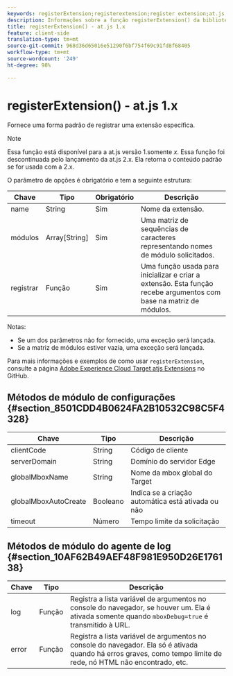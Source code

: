 ```yaml
---
keywords: registerExtension;registerextension;register extension;at.js;functions;function;clientCode;serverDomain;globalMboxName;globalMboxAutoCreate;timeout
description: Informações sobre a função registerExtension() da biblioteca at.js de JavaScript do Adobe Target.
title: registerExtension() - at.js 1.x
feature: client-side
translation-type: tm+mt
source-git-commit: 968d36d65016e51290f6bf754f69c91fd8f68405
workflow-type: tm+mt
source-wordcount: '249'
ht-degree: 98%

---
```



# registerExtension() - at.js 1.x

Fornece uma forma padrão de registrar uma extensão específica.

>[!NOTE]
>
>Essa função está disponível para a at.js versão 1.somente *x*. Essa função foi descontinuada pelo lançamento da at.js 2.x. Ela retorna o conteúdo padrão se for usada com a 2.x.

O parâmetro de opções é obrigatório e tem a seguinte estrutura:

| Chave | Tipo | Obrigatório | Descrição |
|--- |--- |--- |--- |
| name | String | Sim | Nome da extensão. |
| módulos | Array[String] | Sim | Uma matriz de sequências de caracteres representando nomes de módulo solicitados. |
| registrar | Função | Sim | Uma função usada para inicializar e criar a extensão. Esta função recebe argumentos com base na matriz de módulos. |

Notas:

* Se um dos parâmetros não for fornecido, uma exceção será lançada.
* Se a matriz de módulos estiver vazia, uma exceção será lançada.

Para mais informações e exemplos de como usar `registerExtension`, consulte a página [Adobe Experience Cloud Target atjs Extensions](https://github.com/Adobe-Marketing-Cloud/target-atjs-extensions) no GitHub.

## Métodos de módulo de configurações {#section_8501CDD4B0624FA2B10532C98C5F4328}

| Chave | Tipo | Descrição |
|--- |--- |--- |
| clientCode | String | Código de cliente |
| serverDomain | String | Domínio do servidor Edge |
| globalMboxName | String | Nome da mbox global do Target |
| globalMboxAutoCreate | Booleano | Indica se a criação automática está ativada ou não |
| timeout | Número | Tempo limite da solicitação |

## Métodos de módulo do agente de log   {#section_10AF62B49AEF48F981E950D26E176138}

| Chave | Tipo | Descrição |
|--- |--- |--- |
| log | Função | Registra a lista variável de argumentos no console do navegador, se houver um. Ela é ativada somente quando `mboxDebug=true` é transmitido à URL. |
| error | Função | Registra a lista variável de argumentos no console do navegador. Ela só é ativada quando há erros graves, como tempo limite de rede, nó HTML não encontrado, etc. |
